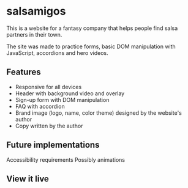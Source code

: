 # salsamigos

This is a website for a fantasy company that helps people find salsa partners in their town. 

The site was made to practice forms, basic DOM manipulation with JavaScript, accordions and hero videos.

## Features

* Responsive for all devices
* Header with background video and overlay
* Sign-up form with DOM manipulation 
* FAQ with accordion 
* Brand image (logo, name, color theme) designed by the website's author
* Copy written by the author

## Future implementations

Accessibility requirements
Possibly animations

## View it live

